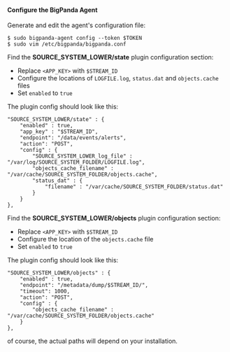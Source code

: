 #### Configure the BigPanda Agent
Generate and edit the agent's configuration file:

    $ sudo bigpanda-agent config --token $TOKEN
    $ sudo vim /etc/bigpanda/bigpanda.conf

Find the __SOURCE_SYSTEM_LOWER/state__ plugin configuration section:

* Replace `<APP_KEY>` with `$STREAM_ID`
* Configure the locations of `LOGFILE.log`, `status.dat` and `objects.cache` files
* Set `enabled` to `true`

The plugin config should look like this:

	"SOURCE_SYSTEM_LOWER/state" : {
		"enabled" : true,
		"app_key" : "$STREAM_ID",
		"endpoint": "/data/events/alerts",
		"action": "POST",
		"config" : {
			"SOURCE_SYSTEM_LOWER_log_file" : "/var/log/SOURCE_SYSTEM_FOLDER/LOGFILE.log",
			"objects_cache_filename" : "/var/cache/SOURCE_SYSTEM_FOLDER/objects.cache",
			"status_dat" : {
				"filename" : "/var/cache/SOURCE_SYSTEM_FOLDER/status.dat"
			}
		}
	},

Find the __SOURCE_SYSTEM_LOWER/objects__ plugin configuration section:

* Replace `<APP_KEY>` with `$STREAM_ID`
* Configure the location of the `objects.cache` file
* Set `enabled` to `true`

The plugin config should look like this:

	"SOURCE_SYSTEM_LOWER/objects" : {
		"enabled" : true,
		"endpoint": "/metadata/dump/$STREAM_ID/",
		"timeout": 1000,
		"action": "POST",
		"config" : {
			"objects_cache_filename" : "/var/cache/SOURCE_SYSTEM_FOLDER/objects.cache"
		}
	},


of course, the actual paths will depend on your installation.

